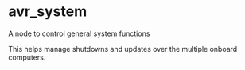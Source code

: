 # avr_system
A node to control general system functions

This helps manage shutdowns and updates over the multiple onboard computers.
